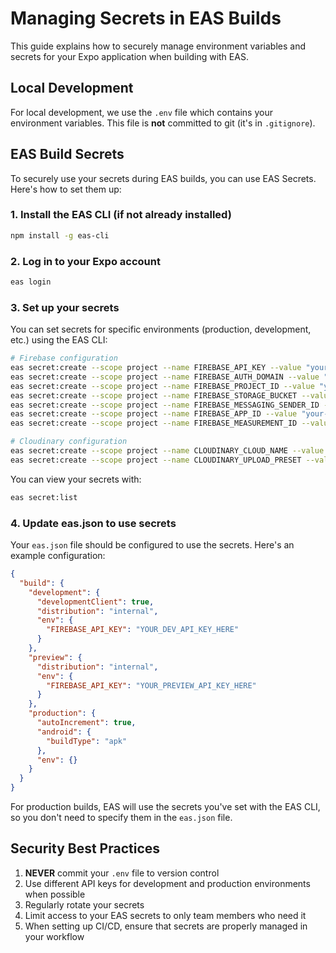 # Managing Secrets in EAS Builds

This guide explains how to securely manage environment variables and secrets for your Expo application when building with EAS.

## Local Development

For local development, we use the `.env` file which contains your environment variables. This file is **not** committed to git (it's in `.gitignore`).

## EAS Build Secrets

To securely use your secrets during EAS builds, you can use EAS Secrets. Here's how to set them up:

### 1. Install the EAS CLI (if not already installed)

```bash
npm install -g eas-cli
```

### 2. Log in to your Expo account

```bash
eas login
```

### 3. Set up your secrets

You can set secrets for specific environments (production, development, etc.) using the EAS CLI:

```bash
# Firebase configuration
eas secret:create --scope project --name FIREBASE_API_KEY --value "your-api-key" --type string
eas secret:create --scope project --name FIREBASE_AUTH_DOMAIN --value "your-auth-domain" --type string
eas secret:create --scope project --name FIREBASE_PROJECT_ID --value "your-project-id" --type string
eas secret:create --scope project --name FIREBASE_STORAGE_BUCKET --value "your-storage-bucket" --type string
eas secret:create --scope project --name FIREBASE_MESSAGING_SENDER_ID --value "your-messaging-sender-id" --type string
eas secret:create --scope project --name FIREBASE_APP_ID --value "your-app-id" --type string
eas secret:create --scope project --name FIREBASE_MEASUREMENT_ID --value "your-measurement-id" --type string

# Cloudinary configuration
eas secret:create --scope project --name CLOUDINARY_CLOUD_NAME --value "your-cloud-name" --type string
eas secret:create --scope project --name CLOUDINARY_UPLOAD_PRESET --value "your-upload-preset" --type string
```

You can view your secrets with:

```bash
eas secret:list
```

### 4. Update eas.json to use secrets

Your `eas.json` file should be configured to use the secrets. Here's an example configuration:

```json
{
  "build": {
    "development": {
      "developmentClient": true,
      "distribution": "internal",
      "env": {
        "FIREBASE_API_KEY": "YOUR_DEV_API_KEY_HERE"
      }
    },
    "preview": {
      "distribution": "internal",
      "env": {
        "FIREBASE_API_KEY": "YOUR_PREVIEW_API_KEY_HERE"
      }
    },
    "production": {
      "autoIncrement": true,
      "android": {
        "buildType": "apk"
      },
      "env": {}
    }
  }
}
```

For production builds, EAS will use the secrets you've set with the EAS CLI, so you don't need to specify them in the `eas.json` file.

## Security Best Practices

1. **NEVER** commit your `.env` file to version control
2. Use different API keys for development and production environments when possible
3. Regularly rotate your secrets
4. Limit access to your EAS secrets to only team members who need it
5. When setting up CI/CD, ensure that secrets are properly managed in your workflow 